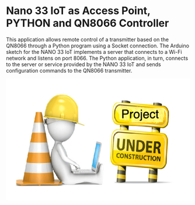 # Nano 33 IoT as Access Point, PYTHON and QN8066 Controller

This application allows remote control of a transmitter based on the QN8066 through a Python program using a Socket connection. The Arduino sketch for the NANO 33 IoT implements a server that connects to a Wi-Fi network and listens on port 8066. The Python application, in turn, connects to the server or service provided by the NANO 33 IoT and sends configuration commands to the QN8066 transmitter.


![Under Construnction...](../../../extras/images/under_construction.png)

